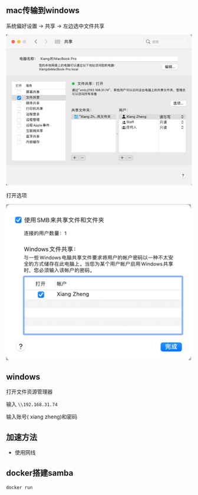 

## mac传输到windows

系统偏好设置 -> 共享 -> 左边选中文件共享

![image-20211102134027321](../resource/images/image-20211102134027321.png)



打开选项

![image-20211102134054022](../resource/images/image-20211102134054022.png)



## windows
打开文件资源管理器 

输入 `\\192.168.31.74`

输入账号( xiang zheng)和密码



## 加速方法

- 使用网线





## docker搭建samba

```bash
docker run 
```

